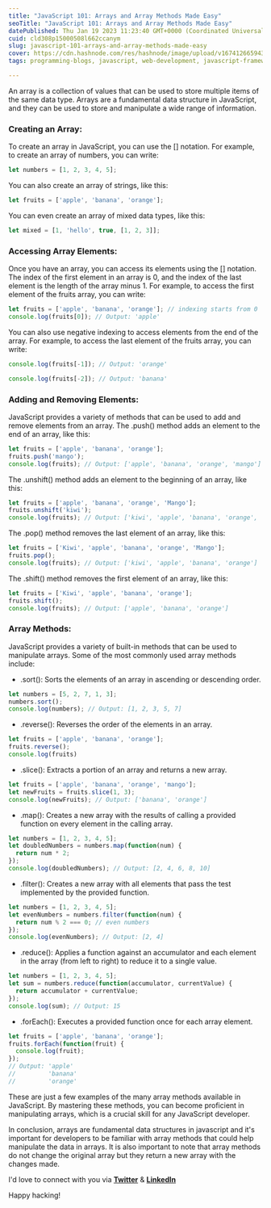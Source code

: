 ```yaml
---
title: "JavaScript 101: Arrays and Array Methods Made Easy"
seoTitle: "JavaScript 101: Arrays and Array Methods Made Easy"
datePublished: Thu Jan 19 2023 11:23:40 GMT+0000 (Coordinated Universal Time)
cuid: cld308p15000508l662ccanym
slug: javascript-101-arrays-and-array-methods-made-easy
cover: https://cdn.hashnode.com/res/hashnode/image/upload/v1674126659439/82c541c8-dba6-446b-8c70-2f52f64a4a01.jpeg
tags: programming-blogs, javascript, web-development, javascript-framework, programming-languages

---
```


An array is a collection of values that can be used to store multiple items of the same data type. Arrays are a fundamental data structure in JavaScript, and they can be used to store and manipulate a wide range of information.

### **Creating an Array:**

To create an array in JavaScript, you can use the \[\] notation. For example, to create an array of numbers, you can write:

```javascript
let numbers = [1, 2, 3, 4, 5];
```

You can also create an array of strings, like this:

```javascript
let fruits = ['apple', 'banana', 'orange'];
```

You can even create an array of mixed data types, like this:

```javascript
let mixed = [1, 'hello', true, [1, 2, 3]];
```

### Accessing Array Elements:

Once you have an array, you can access its elements using the \[\] notation. The index of the first element in an array is 0, and the index of the last element is the length of the array minus 1. For example, to access the first element of the fruits array, you can write:

```javascript
let fruits = ['apple', 'banana', 'orange']; // indexing starts from 0
console.log(fruits[0]); // Output: 'apple'
```

You can also use negative indexing to access elements from the end of the array. For example, to access the last element of the fruits array, you can write:

```javascript
console.log(fruits[-1]); // Output: 'orange'

console.log(fruits[-2]); // Output: 'banana'
```

### Adding and Removing Elements:

JavaScript provides a variety of methods that can be used to add and remove elements from an array. The .push() method adds an element to the end of an array, like this:

```javascript
let fruits = ['apple', 'banana', 'orange'];
fruits.push('mango');
console.log(fruits); // Output: ['apple', 'banana', 'orange', 'mango']
```

The .unshift() method adds an element to the beginning of an array, like this:

```javascript
let fruits = ['apple', 'banana', 'orange', 'Mango'];
fruits.unshift('kiwi');
console.log(fruits); // Output: ['kiwi', 'apple', 'banana', 'orange', 'mango']
```

The .pop() method removes the last element of an array, like this:

```javascript
let fruits = ['Kiwi', 'apple', 'banana', 'orange', 'Mango'];
fruits.pop();
console.log(fruits); // Output: ['kiwi', 'apple', 'banana', 'orange']
```

The .shift() method removes the first element of an array, like this:

```javascript
let fruits = ['Kiwi', 'apple', 'banana', 'orange'];
fruits.shift();
console.log(fruits); // Output: ['apple', 'banana', 'orange']
```

### Array Methods:

JavaScript provides a variety of built-in methods that can be used to manipulate arrays. Some of the most commonly used array methods include:

* .sort(): Sorts the elements of an array in ascending or descending order.
    

```javascript
let numbers = [5, 2, 7, 1, 3];
numbers.sort();
console.log(numbers); // Output: [1, 2, 3, 5, 7]
```

* .reverse(): Reverses the order of the elements in an array.
    

```javascript
let fruits = ['apple', 'banana', 'orange'];
fruits.reverse();
console.log(fruits)
```

* .slice(): Extracts a portion of an array and returns a new array.
    

```javascript
let fruits = ['apple', 'banana', 'orange', 'mango'];
let newFruits = fruits.slice(1, 3);
console.log(newFruits); // Output: ['banana', 'orange']
```

* .map(): Creates a new array with the results of calling a provided function on every element in the calling array.
    

```javascript
let numbers = [1, 2, 3, 4, 5];
let doubledNumbers = numbers.map(function(num) {
  return num * 2;
});
console.log(doubledNumbers); // Output: [2, 4, 6, 8, 10]
```

* .filter(): Creates a new array with all elements that pass the test implemented by the provided function.
    

```javascript
let numbers = [1, 2, 3, 4, 5];
let evenNumbers = numbers.filter(function(num) {
  return num % 2 === 0; // even numbers
});
console.log(evenNumbers); // Output: [2, 4]
```

* .reduce(): Applies a function against an accumulator and each element in the array (from left to right) to reduce it to a single value.
    

```javascript
let numbers = [1, 2, 3, 4, 5];
let sum = numbers.reduce(function(accumulator, currentValue) {
  return accumulator + currentValue;
});
console.log(sum); // Output: 15
```

* .forEach(): Executes a provided function once for each array element.
    

```javascript
let fruits = ['apple', 'banana', 'orange'];
fruits.forEach(function(fruit) { 
  console.log(fruit);
});
// Output: 'apple'
//         'banana'
//         'orange'
```

These are just a few examples of the many array methods available in JavaScript. By mastering these methods, you can become proficient in manipulating arrays, which is a crucial skill for any JavaScript developer.

In conclusion, arrays are fundamental data structures in javascript and it's important for developers to be familiar with array methods that could help manipulate the data in arrays. It is also important to note that array methods do not change the original array but they return a new array with the changes made.

I'd love to connect with you via [**Twitter**](https://twitter.com/bonaogeto) & [**LinkedIn**](https://www.linkedin.com/in/bonaventureogeto/)

Happy hacking!